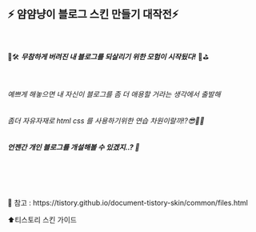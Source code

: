 ## ⚡️ 얌얌냥이 블로그 스킨 만들기 대작전⚡️

<br>

👾🛠 __*무참하게 버려진 내 블로그를 되살리기 위한 모험이 시작됬다!*__ 🖖⛳️

<br>

###### 예쁘게 해놓으면 내 자신이 블로그를 좀 더 애용할 거라는 생각에서 출발해 
###### 좀더 자유자재로 html css 를 사용하기위한 연습 차원이랄까⁉️😎🤹‍♀️

##### *언젠간 개인 블로그를 개설해볼 수 있겠지..?* 🥺

<br>
<br>
<br>
<br>
💫 참고 : https://tistory.github.io/document-tistory-skin/common/files.html

⬆️티스토리 스킨 가이드
